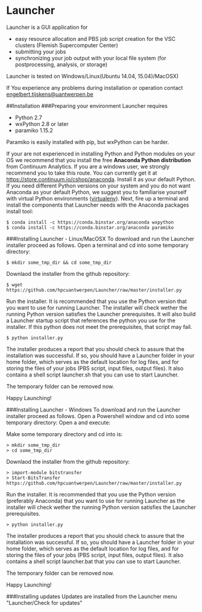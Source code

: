 # Launcher
Launcher is a GUI application for
 - easy resource allocation and PBS job script creation for the VSC clusters (Flemish Supercomputer Center)
 - submitting your jobs
 - synchronizing your job output with your local file system (for postprocessing,  analysis, or storage) 

Launcher is tested on Windows/Linux(Ubuntu 14.04, 15.04)/MacOSX)

If You experience any problems during installation or operation contact engelbert.tijskens@uantwerpen.be

##Installation
###Preparing your environment
Launcher requires
 - Python 2.7 
 - wxPython 2.8 or later
 - paramiko 1.15.2

Paramiko is easily installed with pip, but wxPython can be harder.

If your are not experienced in installing Python and Python modules on your OS we recommend that you install the free **Anaconda Python distribution** from Continuum Analytics. If you are a windows user, we strongly recommend you to take this route. You can currently get it at https://store.continuum.io/cshop/anaconda. Install it as your default Python. If you need different Python versions on your system and you do not want Anaconda as your default Python, we suggest you to familiarise yourself with virtual Python environments ([virtualenv](http://docs.python-guide.org/en/latest/dev/virtualenvs/)). Next, fire up a terminal and install the components that Launcher needs with the Anaconda packages install tool:
```
$ conda install -c https://conda.binstar.org/anaconda wxpython
$ conda install -c https://conda.binstar.org/anaconda paramiko
```
###Installing Launcher - Linux/MacOSX
To download and run the Launcher installer proceed as follows. Open a terminal and cd into some temporary directory:
```
$ mkdir some_tmp_dir && cd some_tmp_dir
```
Downlaod the installer from the github repository:
```
$ wget https://github.com/hpcuantwerpen/Launcher/raw/master/installer.py
```
Run the installer. It is recommended that you use the Python version that you want to use for running Launcher. The installer will check wether the running Python version satisfies the Launcher prerequisites. It will also build a Launcher startup script that references the python you use for the installer. If this python does not meet the prerequisites, that script may fail.
```
$ python installer.py
```
The installer produces a report that you should check to assure that the installation was successful. If so, you should have a Launcher folder in your home folder, which serves as the default location for log files, and for storing the files of your jobs (PBS script, input files, output files). It also contains a shell script launcher.sh that you can use to start Launcher. 

The temporary folder can be removed now.

Happy Launching!

###Installing Launcher - Windows
To download and run the Launcher installer proceed as follows. Open a Powershell window and cd into some temporary directory:
Open a  and execute:

Make some temporary directory and cd into is:
```
> mkdir some_tmp_dir
> cd some_tmp_dir
```
Downlaod the installer from the github repository:
```
> import-module bitstransfer
> Start-BitsTransfer https://github.com/hpcuantwerpen/Launcher/raw/master/installer.py
```
Run the installer. It is recommended that you use the Python version (preferably Anaconda) that you want to use for running Launcher as the installer will check wether the running Python version satisfies the Launcher prerequisites. 
```
> python installer.py
```
The installer produces a report that you should check to assure that the installation was successful. If so, you should have a Launcher folder in your home folder, which serves as the default location for log files, and for storing the files of your jobs (PBS script, input files, output files). It also contains a shell script launcher.bat that you can use to start Launcher.

The temporary folder can be removed now.

Happy Launching!

###Installing updates
Updates are installed from the Launcher menu "Launcher/Check for updates"
